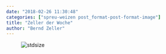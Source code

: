 ```yaml
---
date: "2018-02-26 11:30:48"
categories: ["spreu-weizen post_format-post-format-image"]
title: "Zeller der Woche"
author: "Bernd Zeller"
---
```



<figure>
<img src="https://www.publicomag.com/wp-content/uploads/2018/02/sozialdemokratisiert-Zeller-1-1320x934.jpg" alt=stdsize>
</figure>


